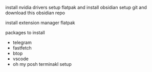 install nvidia drivers
setup flatpak and install obsidian
setup git and download this obsidian repo

install extension manager flatpak

packages to install
- telegram
- fastfetch
- btop
- vscode 
- oh my posh terminakl setup
